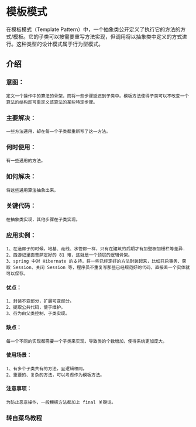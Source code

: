 # 模板模式
在模板模式（Template Pattern）中，一个抽象类公开定义了执行它的方法的方式/模板。它的子类可以按需要重写方法实现，但调用将以抽象类中定义的方式进行。这种类型的设计模式属于行为型模式。

## 介绍
### 意图：
    定义一个操作中的算法的骨架，而将一些步骤延迟到子类中。模板方法使得子类可以不改变一个算法的结构即可重定义该算法的某些特定步骤。

### 主要解决：
    一些方法通用，却在每一个子类都重新写了这一方法。

### 何时使用：
    有一些通用的方法。

### 如何解决：
    将这些通用算法抽象出来。

### 关键代码： 
    在抽象类实现，其他步骤在子类实现。

### 应用实例： 
    1、在造房子的时候，地基、走线、水管都一样，只有在建筑的后期才有加壁橱加栅栏等差异.
    2、西游记里面菩萨定好的 81 难，这就是一个顶层的逻辑骨架。 
    3、spring 中对 Hibernate 的支持，将一些已经定好的方法封装起来，比如开启事务、获取 Session、关闭 Session 等，程序员不重复写那些已经规范好的代码，直接丢一个实体就可以保存。

#### 优点： 
    1、封装不变部分，扩展可变部分。 
    2、提取公共代码，便于维护。 
    3、行为由父类控制，子类实现。

#### 缺点：
    每一个不同的实现都需要一个子类来实现，导致类的个数增加，使得系统更加庞大。

#### 使用场景： 
    1、有多个子类共有的方法，且逻辑相同。 
    2、重要的、复杂的方法，可以考虑作为模板方法。

#### 注意事项：
    为防止恶意操作，一般模板方法都加上 final 关键词。

### 转自菜鸟教程